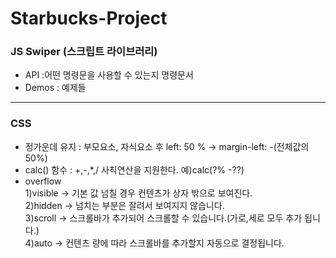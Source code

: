 # Starbucks-Project


### JS Swiper (스크립트 라이브러리)
- API :어떤 명령문을 사용할 수 있는지 명령문서
- Demos : 예제들

----------------------------------------------------------
### CSS

- 정가운데 유지 : 부모요소, 자식요소 후 left: 50 % -> margin-left: -(전체값의50%)
- calc() 함수 : +,-,*,/ 사칙연산을 지원한다. 예)calc(?% -??)
- overflow          
             1)visible -> 기본 값 넘칠 경우 컨텐츠가 상자 밖으로 보여진다.      
             2)hidden  -> 넘치는 부분은 잘려서 보여지지 않습니다.   
             3)scroll  -> 스크롤바가 추가되어 스크롤할 수 있습니다.(가로,세로 모두 추가 됩니다.)   
             4)auto    -> 컨텐츠 량에 따라 스크롤바를 추가할지 자동으로 결정됩니다.   
